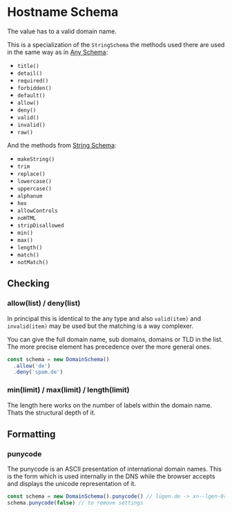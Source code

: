 # Hostname Schema

The value has to a valid domain name.

This is a specialization of the `StringSchema` the methods used there are used in the same way as in [Any Schema](any.md):
- `title()`
- `detail()`
- `required()`
- `forbidden()`
- `default()`
- `allow()`
- `deny()`
- `valid()`
- `invalid()`
- `raw()`

And the methods from [String Schema](string.md):
- `makeString()`
- `trim`
- `replace()`
- `lowercase()`
- `uppercase()`
- `alphanum`
- `hex`
- `allowControls`
- `noHTML`
- `stripDisallowed`
- `min()`
- `max()`
- `length()`
- `match()`
- `notMatch()`


## Checking

### allow(list) / deny(list)

In principal this is identical to the any type and also `valid(item)` and `invalid(item)` may be used
but the matching is a way complexer.

You can give the full domain name, sub domains, domains or TLD in the list. The more precise
element has precedence over the more general ones.

```js
const schema = new DomainSchema()
  .allow('de')
  .deny('spam.de')
```

### min(limit) / max(limit) / length(limit)

The length here works on the number of labels within the domain name. Thats the structural depth of it.


## Formatting

### punycode

The punycode is an ASCII presentation of international domain names. This is the form which is used
internally in the DNS while the browser accepts and displays the unicode representation of it.

```js
const schema = new DomainSchema().punycode() // lügen.de -> xn--lgen-0ra.de
schema.punycode(false) // to remove settings
```

